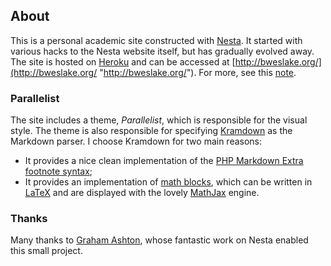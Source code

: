 ## About ##

This is a personal academic site constructed with [Nesta](http://nestacms.com/ "Nesta").  It started with various hacks to the Nesta website itself, but has gradually evolved away.  The site is hosted on [Heroku](http://www.heroku.com/ "Heroku") and can be accessed at [http://bweslake.org/](http://bweslake.org/ "http://bweslake.org/").  For more, see this [note](http://bweslake.org/blog/a-note-on-this-site "A Note on This Site").

### Parallelist ###

The site includes a theme, *Parallelist*, which is responsible for the visual style.  The theme is also responsible for specifying [Kramdown][kramdown] as the Markdown parser.  I choose Kramdown for two main reasons:

- It provides a nice clean implementation of the [PHP Markdown Extra][phpme] [footnote syntax][phpmefn];
- It provides an implementation of [math blocks][mathblocks], which can be written in [LaTeX][latex] and are displayed with the lovely [MathJax][mathjax] engine.

### Thanks ###

Many thanks to [Graham Ashton](https://github.com/gma "Graham Ashton"), whose fantastic work on Nesta enabled this small project.

[kramdown]: http://kramdown.rubyforge.org/
[phpme]: http://michelf.com/projects/php-markdown/extra/
[phpmefn]: http://michelf.com/projects/php-markdown/extra/#footnotes
[mathblocks]: http://kramdown.rubyforge.org/syntax.html#math-blocks
[mathjax]: http://www.mathjax.org/
[latex]: http://www.latex-project.org/
